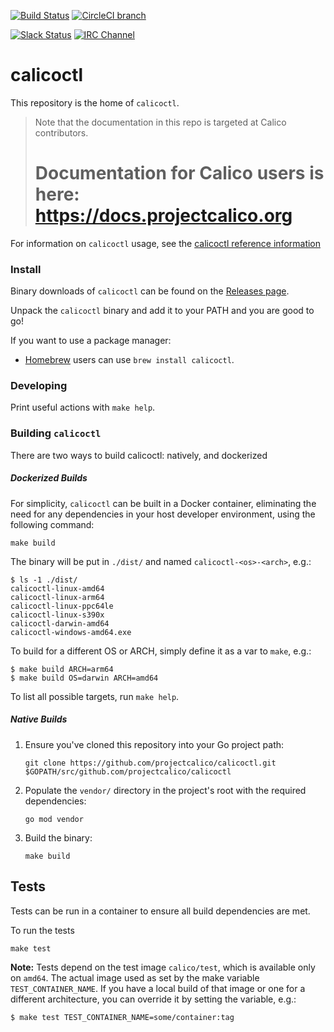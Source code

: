 [![Build Status](https://semaphoreci.com/api/v1/calico/calicoctl/branches/master/shields_badge.svg)](https://semaphoreci.com/calico/calicoctl)
[![CircleCI branch](https://img.shields.io/circleci/project/projectcalico/calicoctl/master.svg?label=calicoctl)](https://circleci.com/gh/projectcalico/calicoctl/tree/master)

[![Slack Status](https://slack.projectcalico.org/badge.svg)](https://slack.projectcalico.org)
[![IRC Channel](https://img.shields.io/badge/irc-%23calico-blue.svg)](https://kiwiirc.com/client/irc.freenode.net/#calico)

# calicoctl

This repository is the home of `calicoctl`.

<blockquote>
Note that the documentation in this repo is targeted at Calico contributors.
<h1>Documentation for Calico users is here:<br><a href="https://docs.projectcalico.org">https://docs.projectcalico.org</a></h1>
</blockquote>


For information on `calicoctl` usage, see the [calicoctl reference information](http://docs.projectcalico.org/master/reference/calicoctl/)

### Install

Binary downloads of `calicoctl` can be found on the [Releases page].

Unpack the `calicoctl` binary and add it to your PATH and you are good to go!

If you want to use a package manager:

- [Homebrew] users can use `brew install calicoctl`.

[Releases page]: https://github.com/projectcalico/calicoctl/releases
[Homebrew]: https://brew.sh/

### Developing

Print useful actions with `make help`.

### Building `calicoctl`

There are two ways to build calicoctl: natively, and dockerized

##### Dockerized Builds

For simplicity, `calicoctl` can be built in a Docker container, eliminating
the need for any dependencies in your host developer environment, using the following command:

```
make build
```

The binary will be put in `./dist/` and named `calicoctl-<os>-<arch>`, e.g.:

```
$ ls -1 ./dist/
calicoctl-linux-amd64
calicoctl-linux-arm64
calicoctl-linux-ppc64le
calicoctl-linux-s390x
calicoctl-darwin-amd64
calicoctl-windows-amd64.exe
```

To build for a different OS or ARCH, simply define it as a var to `make`, e.g.:

```
$ make build ARCH=arm64
$ make build OS=darwin ARCH=amd64
```

To list all possible targets, run `make help`.

##### Native Builds

1. Ensure you've cloned this repository into your Go project path:

   ```
   git clone https://github.com/projectcalico/calicoctl.git $GOPATH/src/github.com/projectcalico/calicoctl
   ```

2. Populate the `vendor/` directory in the project's root with the required dependencies:

   ```
   go mod vendor
   ```

4. Build the binary:
   ```
   make build
   ```

## Tests

Tests can be run in a container to ensure all build dependencies are met.

To run the tests
```
make test
```

**Note:** Tests depend on the test image `calico/test`, which is available only on `amd64`. The actual image used as set by the make variable `TEST_CONTAINER_NAME`. If you have a local build of that image or one for a different architecture, you can override it by setting the variable, e.g.:

```
$ make test TEST_CONTAINER_NAME=some/container:tag
```
